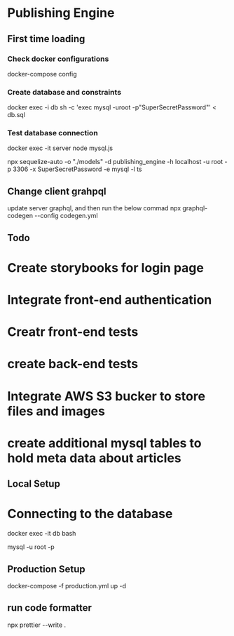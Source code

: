 # Publishing Engine

## First time loading

### Check docker configurations
docker-compose config 

### Create database and constraints
docker exec -i db sh -c 'exec mysql -uroot -p"SuperSecretPassword"' < db.sql

### Test database connection
docker exec -it server node mysql.js


npx sequelize-auto -o "./models" -d publishing_engine -h localhost -u root -p 3306 -x SuperSecretPassword -e mysql -l ts


## Change client grahpql
update server graphql, and then run the below commad
npx graphql-codegen --config codegen.yml

## Todo
# Create storybooks for login page
# Integrate front-end authentication
# Creatr front-end tests
# create back-end tests
# Integrate AWS S3 bucker to store files and images
# create additional mysql tables to hold meta data about articles



## Local Setup

# Connecting to the database
docker exec -it db bash

mysql -u root -p

## Production Setup
docker-compose -f production.yml up -d


## run code formatter
npx prettier --write .

